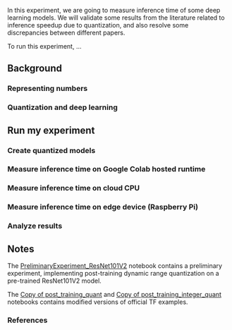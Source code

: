 <!-- Introduction - a couple of sentences about what we will do in this experiment -->

In this experiment, we are going to measure inference time of some deep learning models. We will validate some results from the literature related to inference speedup due to quantization, and also resolve some discrepancies between different papers.

To run this experiment, ...

## Background

### Representing numbers

<!-- put some stuff on quantization here -->

### Quantization and deep learning

<!-- start with reference to the survey paper by jiasi chen et al -->

<!-- then describe results from the two papers you looked at  - starting with fig 8 -->

## Run my experiment

### Create quantized models

<!-- save in models subdirectory in this repo -->

### Measure inference time on Google Colab hosted runtime

### Measure inference time on cloud CPU

### Measure inference time on edge device (Raspberry Pi)

### Analyze results

## Notes

The [PreliminaryExperiment_ResNet101V2](https://github.com/AhmedFarrukh/DeepLearning-EdgeComputing/blob/main/PreliminaryExperiment_ResNet101V2.ipynb) notebook contains a preliminary experiment, implementing post-training dynamic range quantization on a pre-trained ResNet101V2 model.

The [Copy of post_training_quant](https://github.com/AhmedFarrukh/DeepLearning-EdgeComputing/blob/main/Copy_of_post_training_quant.ipynb) and [Copy of post_training_integer_quant](https://github.com/AhmedFarrukh/DeepLearning-EdgeComputing/blob/main/Copy_of_post_training_integer_quant.ipynb) notebooks contains modified versions of official TF examples. 


### References





